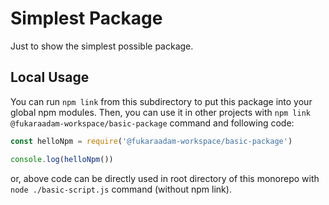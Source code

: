 # Simplest Package

Just to show the simplest possible package.

## Local Usage

You can run `npm link` from this subdirectory to put this package into your global npm modules. Then, you can use it in other projects with `npm link @fukaraadam-workspace/basic-package` command and following code:

```js
const helloNpm = require('@fukaraadam-workspace/basic-package')

console.log(helloNpm())
```

or, above code can be directly used in root directory of this monorepo with `node ./basic-script.js` command (without npm link).
